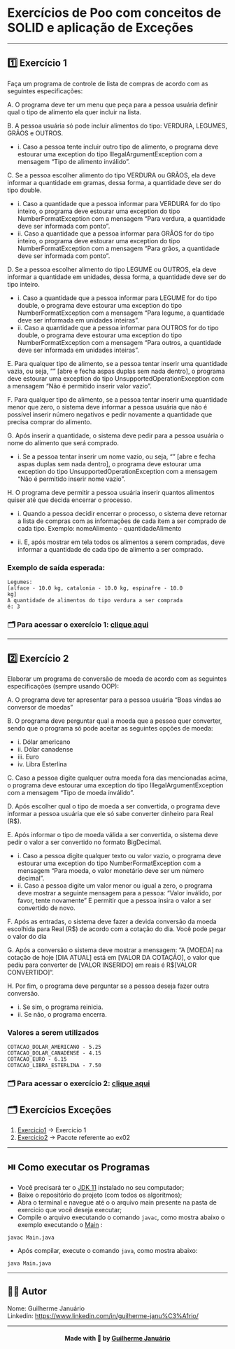 # Exercícios de Poo com conceitos de SOLID e aplicação de Exceções

---

## 1️⃣ Exercício 1 

<p>Faça um programa de controle de lista de compras de acordo com
as seguintes especificações:
</p>

A. O programa deve ter um menu que peça para a pessoa usuária
definir qual o tipo de alimento ela quer incluir na lista.

B. A pessoa usuária só pode incluir alimentos do tipo: VERDURA,
LEGUMES, GRÃOS e OUTROS.

- i. Caso a pessoa tente incluir outro tipo de alimento, o
programa deve estourar uma exception do tipo
IllegalArgumentException com a mensagem “Tipo de
alimento inválido”.

C. Se a pessoa escolher alimento do tipo VERDURA ou GRÃOS,
ela deve informar a quantidade em gramas, dessa forma, a
quantidade deve ser do tipo double.

- i. Caso a quantidade que a pessoa informar para
VERDURA for do tipo inteiro, o programa deve estourar
uma exception do tipo NumberFormatException com
a mensagem “Para verdura, a quantidade deve ser
informada com ponto”.
- ii. Caso a quantidade que a pessoa informar para GRÃOS
for do tipo inteiro, o programa deve estourar uma
exception do tipo NumberFormatException com a
mensagem “Para grãos, a quantidade deve ser
informada com ponto”.

D. Se a pessoa escolher alimento do tipo LEGUME ou OUTROS,
ela deve informar a quantidade em unidades, dessa forma, a
quantidade deve ser do tipo inteiro.

- i. Caso a quantidade que a pessoa informar para LEGUME
for do tipo double, o programa deve estourar uma exception do tipo NumberFormatException com a
mensagem “Para legume, a quantidade deve ser
informada em unidades inteiras”.
- ii. Caso a quantidade que a pessoa informar para OUTROS
for do tipo double, o programa deve estourar uma
exception do tipo NumberFormatException com a
mensagem “Para outros, a quantidade deve ser
informada em unidades inteiras”.


E. Para qualquer tipo de alimento, se a pessoa tentar inserir uma
quantidade vazia, ou seja, “” [abre e fecha aspas duplas sem
nada dentro], o programa deve estourar uma exception do tipo
UnsupportedOperationException com a mensagem “Não é
permitido inserir valor vazio”.

F. Para qualquer tipo de alimento, se a pessoa tentar inserir uma
quantidade menor que zero, o sistema deve informar a pessoa
usuária que não é possível inserir número negativos e pedir
novamente a quantidade que precisa comprar do alimento.

G. Após inserir a quantidade, o sistema deve pedir para a pessoa
usuária o nome do alimento que será comprado.

- i. Se a pessoa tentar inserir um nome vazio, ou seja, “” [abre
e fecha aspas duplas sem nada dentro], o programa deve
estourar uma exception do tipo
UnsupportedOperationException com a mensagem
“Não é permitido inserir nome vazio”.

H. O programa deve permitir a pessoa usuária inserir quantos
alimentos quiser até que decida encerrar o processo.

- i. Quando a pessoa decidir encerrar o processo, o sistema
deve retornar a lista de compras com as informações de
cada item a ser comprado de cada tipo.
Exemplo: nomeAlimento - quantidadeAlimento

- ii. E, após mostrar em tela todos os alimentos a serem compradas, deve informar a quantidade de cada tipo de
  alimento a ser comprado.


### Exemplo de saída esperada:

```
Legumes:
[alface - 10.0 kg, catalonia - 10.0 kg, espinafre - 10.0
kg]
A quantidade de alimentos do tipo verdura a ser comprada
é: 3
```

### 🗂️ Para acessar o exercício 1: [clique aqui](https://github.com/guiijanuario/Excecoes/tree/main/src/main/java/org/example/Exercicio1)

---

## 2️⃣ Exercício 2

<p>  Elaborar um programa de conversão de moeda de acordo com as
seguintes especificações (sempre usando OOP):
</p>

A. O programa deve ter apresentar para a pessoa usuária “Boas
vindas ao conversor de moedas”

B. O programa deve perguntar qual a moeda que a pessoa quer
converter, sendo que o programa só pode aceitar as seguintes
opções de moeda:
- i. Dólar americano
- ii. Dólar canadense
- iii. Euro
- iv. Libra Esterlina

C. Caso a pessoa digite qualquer outra moeda fora das
mencionadas acima, o programa deve estourar uma exception
do tipo IllegalArgumentException com a mensagem “Tipo de
moeda inválido”.

D. Após escolher qual o tipo de moeda a ser convertida, o
programa deve informar a pessoa usuária que ele só sabe
converter dinheiro para Real (R$).

E. Após informar o tipo de moeda válida a ser convertida, o
sistema deve pedir o valor a ser convertido no formato BigDecimal.

- i. Caso a pessoa digite qualquer texto ou valor vazio, o
programa deve estourar uma exception do tipo
NumberFormatException com a mensagem “Para
moeda, o valor monetário deve ser um número decimal”.
- ii. Caso a pessoa digite um valor menor ou igual a zero, o
programa deve mostrar a seguinte mensagem para a
pessoa: “Valor inválido, por favor, tente novamente” E
permitir que a pessoa insira o valor a ser convertido de
novo.

F. Após as entradas, o sistema deve fazer a devida conversão da
moeda escolhida para Real (R$) de acordo com a cotação do
dia. Você pode pegar o valor do dia

G. Após a conversão o sistema deve mostrar a mensagem: “A
[MOEDA] na cotação de hoje [DIA ATUAL] está em [VALOR DA
COTAÇÃO], o valor que pediu para converter de [VALOR
INSERIDO] em reais é R$[VALOR CONVERTIDO]”.

H. Por fim, o programa deve perguntar se a pessoa deseja fazer
outra conversão.
- i. Se sim, o programa reinicia.
- ii. Se não, o programa encerra.

### Valores a serem utilizados

```
COTACAO_DOLAR_AMERICANO - 5.25
COTACAO_DOLAR_CANADENSE - 4.15
COTACAO_EURO - 6.15
COTACAO_LIBRA_ESTERLINA - 7.50
```

### 🗂️ Para acessar o exercício 2: [clique aqui](https://github.com/guiijanuario/Excecoes/tree/main/src/main/java/org/example/Exercicio2)

## 🗂️ Exercícios Exceções

1. [Exercicio1](https://github.com/guiijanuario/Excecoes/tree/main/src/main/java/org/example/Exercicio1) → Exercicio 1
2. [Exercicio2](https://github.com/guiijanuario/Excecoes/tree/main/src/main/java/org/example/Exercicio2) → Pacote referente ao ex02

---

## ⏯️ Como executar os Programas

- Você precisará ter o [JDK 11](https://www.oracle.com/java/technologies/downloads/#java11) instalado no seu computador;
- Baixe o repositório do projeto (com todos os algoritmos);
- Abra o terminal e navegue até o o arquivo main presente na pasta de exercicio que você deseja executar;
- Compile o arquivo executando o comando `javac`, como mostra abaixo o exemplo executando o [Main](https://github.com/joaocruzzup/Exercicio-Exceptions/blob/main/src/main/java/org/example/exercicio01/Main.java) :
```
javac Main.java
```
- Após compilar, execute o comando `java`, como mostra abaixo:
```
java Main.java
```

---

## 👨‍💻 Autor

Nome: Guilherme Januário <br>Linkedin: https://www.linkedin.com/in/guilherme-janu%C3%A1rio/

---

<h4 align=center>Made with 💚 by <a href="https://github.com/guiijanuario">Guilherme Januário</a></h4>